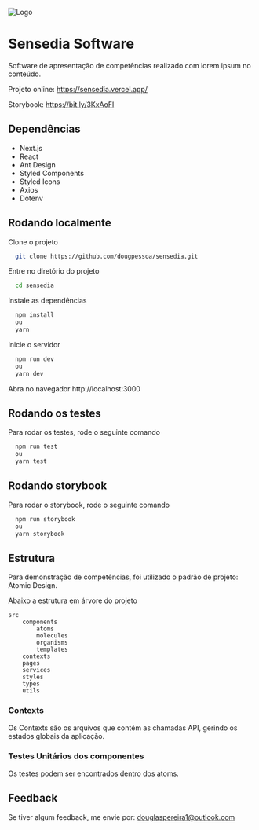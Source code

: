 
![Logo](https://sensedia.vercel.app/images/sensedia.jpg)

# Sensedia Software

Software de apresentação de competências realizado com lorem ipsum no conteúdo.

Projeto online: https://sensedia.vercel.app/

Storybook: https://bit.ly/3KxAoFl

## Dependências
- Next.js
- React 
- Ant Design
- Styled Components 
- Styled Icons 
- Axios 
- Dotenv


## Rodando localmente

Clone o projeto

```bash
  git clone https://github.com/dougpessoa/sensedia.git
```

Entre no diretório do projeto

```bash
  cd sensedia
```

Instale as dependências

```bash
  npm install
  ou
  yarn
```

Inicie o servidor

```bash
  npm run dev
  ou
  yarn dev
```

Abra no navegador http://localhost:3000
## Rodando os testes

Para rodar os testes, rode o seguinte comando

```bash
  npm run test
  ou
  yarn test
```


## Rodando storybook

Para rodar o storybook, rode o seguinte comando

```bash
  npm run storybook
  ou
  yarn storybook
```


## Estrutura

Para demonstração de competências, foi utilizado o padrão
de projeto: Atomic Design. 

Abaixo a estrutura em árvore do projeto

```
src
    components
        atoms
        molecules
        organisms
        templates
    contexts
    pages 
    services
    styles 
    types 
    utils
```

### Contexts 
Os Contexts são os arquivos que contém as chamadas API, gerindo os estados globais da aplicação. 

### Testes Unitários dos componentes

Os testes podem ser encontrados dentro dos atoms. 


## Feedback

Se tiver algum feedback, me envie por: douglaspereira1@outlook.com

